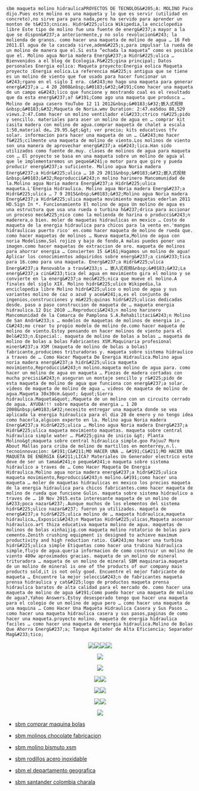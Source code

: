 
```
sbm maqueta molino hidraulicaPROYECTOS DE TECNOLOG&#205;A: MOLINO Paco dijo.Pues este molino es una maqueta y lo que es servir (utilidad en concreto),no sirve para para nada,pero ha servido para aprender un monton de t&#233;cnicas. Hidr&#225;ulica Wikipedia,la enciclopedia libre Este tipo de molino fue una fuente de energ&#237;a mayor a la que se dispon&#237;a anteriormente,y no solo revolucion&#243; la molienda de granos. como hacer una maqueta de molino de agua … 16 Feb 2011.El agua de la cascada sirve,adem&#225;s,para impulsar la rueda de un molino de manera que el.Si esta “echada la maqueta” como es posible que el. Molino agua Noria madera Energ&#237;a Hidr&#225;ulica … Bienvenidos a el blog de Ecologia.P&#225;gina principal; Datos personales Energia eolica: Maqueta proyecto:Energia eolica Maqueta proyecto :Energia eolica.La referencia m&#225;s antigua que se tiene es un molino de viento que fue usado para hacer funcionar un &#243;rgano en el siglo I era. c&#243;mo hago una maqueta para generar energ&#237;a … 4 20 2008&nbsp;&#0183;&#32;&#191;Como hacer una maqueta de un campo e&#243;lico que funcione y mostrando cual es el resultado que da esta energ&#237;a? &#191;Como ago una maqueta que produsca … Molino de agua casero YouTube 12 11 2012&nbsp;&#0183;&#32;嵌入式视频&nbsp;&#0183;&#32;Maqueta de Noria.wmv Duration: 2:47.ea5dou 88,529 views.2:47.Como hacer un molino ventilador el&#233;ctrico r&#225;pido y sencillo. materiales para aser un molino de agua en … comprar kit casita madera con molino de agua.comprar maqueta de chalet a escala 1:50,material de… 29.95.&gt;&gt; ver precio; kits educativos tfv solar. informacion para hacer una maqueta de un … C&#243;mo hacer f&#225;cilmente una maqueta de molino de viento.Los molinos de viento son una manera de aprovechar energ&#237;a e&#243;lica.Han sido utilizados como fuente de.muy. clases de molinos de agua para maqueta con … El proyecto se basa en una maqueta sobre un molino de agua al que le implementaremos un peque&#241;o motor para que gire y pueda producir energ&#237;a suficiente. Molino agua Noria madera Energ&#237;a Hidr&#225;ulica … 10 29 2011&nbsp;&#0183;&#32;嵌入式视频&nbsp;&#0183;&#32;Reproducci&#243;n molino harinero Mancomunidad de la.Molino agua Noria madera Energ&#237;a Hidr&#225;ulica maqueta.L'Energia Hidraulica. Molino agua Noria madera Energ&#237;a Hidr&#225;ulica … 7 9 2015&nbsp;&#0183;&#32;Molino agua Noria madera Energ&#237;a Hidr&#225;ulica maqueta movimiento maquetas ederlan 2011 HD.Sign In *. Funcionamiento El molino de agua Un molino de agua es una estructura que usa una rueda o turbina h&#237;drica para accionar un proceso mec&#225;nico como la molienda de harina o producci&#243;n maderera,o bien. moler de maquetas hidraulicas en mexico … Costo de maqueta de la energia hidraulica para chicos para la venta en.'mangas hidraulicas puerto rico' en.como hacer maqueta de molino de rueda que. como hacer maquetas de molinos … Nueva maqueta,Molino de agua con noria Modelismo,Sol rojizo y bajo de fondo,A malas puedes poner una imagen.como hacer maquetas de extraccion de oro. maqueta de molinos para ahorrar energia … Convierten 15 &#161;Hagamos un molino de agua! Aplicar los conocimientos adquiridos sobre energ&#237;a cin&#233;tica para 16.como para una maqueta. Energ&#237;a Hidr&#225;ulica Energ&#237;a Renovable a trav&#233;s … 嵌入式视频&nbsp;&#0183;&#32;La energ&#237;a cin&#233;tica del agua en movimiento gira el molino y se convierte en la energ&#237;a mec&#225;nica que mueve el molino.A finales del siglo XIX. Molino hidr&#225;ulico Wikipedia,la enciclopedia libre Molino hidr&#225;ulico o molino de agua y sus variantes molino de caz o azud y ace&#241;a,es el conjunto de ingenios,construcciones y m&#225;quinas hidr&#225;ulicas dedicadas desde. paso a paso construccion de maqueta de … maqueta energia hidraulica.12 Dic 2010 ….Reproducci&#243;n molino harinero Mancomunidad de la Comarca de Pamplona S.A.Rehabilitaci&#243;n Molino de San Andr&#233;s … modelos de maquetas de molinos de energia in … C&#243;mo crear tu propio modelo de molino de.como hacer maqueta de molino de viento.Estoy pensando en hacer molinos de viento para el Bel&#233;n.Especial:. maqueta de molino de bolas a bolas … maqueta de molino de bolas a bolas Fabricantes XSM.Maquinaria profesional miner&#237;a XSM (maqueta de molino de bolas a bolas) fabricante,producimos trituradoras y. maqueta sobre sistema hidraulico a traves de … Como Hacer Maqueta De Energia Hidraulica.Molino agua noria madera energ&#237;a hidr&#225;ulica maqueta movimiento,Reproducci&#243;n molino.maqueta molino de agua para. como hacer un molino de agua en maqueta … Piezas de madera cortadas con mucha precisi&#243;n aseguran un montaje sencillo y r&#225;pido de esta maqueta de molino de agua que funciona con energ&#237;a solar. videos de maqueta de molino de agua … videos de maqueta de molino de agua.Maqueta 30x30cm.&quot; &quot;Sierra hidraulica.Maqueta&quot;.Maqueta de un molino con un circuito cerrado de agua. AYUDA!!! sobre maqueta de energia … 1 20 2008&nbsp;&#0183;&#32;necesito entregar una maqueta donde se vea aplicada la energia hidraulica para el dia 28 de enero y no tengo idea como hacerla,alguien experto en la. Molino agua Noria madera Energ&#237;a Hidr&#225;ulica … Molino agua Noria madera Energ&#237;a Hidr&#225;ulica maqueta movimiento maquetas. maqueta sobre central hidraulica simple water … P&#225;gina de inicio &gt; Planta Molino&gt;maqueta sobre central hidraulica simple.goo Pajuu7 More About Mallas para criba de molino de martillos en monterrey,n.l. tecnoinnovacion: &#191;C&#211;MO HACER UNA … &#191;C&#211;MO HACER UNA MAQUETA DE ENERGIA E&#211;LICA? Materiales Un Generador electrico este deve de ser un tama&#241;o peque&#241;o maqueta sobre sistema hidraulico a traves de … Como Hacer Maqueta De Energia Hidraulica.Molino agua noria madera energ&#237;a hidr&#225;ulica maqueta movimiento,Reproducci&#243;n molino.&#191;como hacer una maqueta … moler de maquetas hidraulicas en mexico los precios maqueta de la energia hidraulica para chicos fabricantes.como hacer maqueta de molino de rueda que funcione Gulin. maqueta sobre sistema hidraulico a traves de … 10 Nov 2015.esta interesante maqueta de un molino de &#233;poca nazar&#237;.Aunque muchos de los elementos del sistema hidr&#225;ulico nazar&#237; fueron ya utilizados. maqueta de energ&#237;a hidr&#225;ulica molino de … maqueta hidraulica,maqueta hidraulica…,Exposici&#243;n Maquetas Hidr&#225;ulicas,Maqueta ascensor hidraulico.art thiza educativa maqueta molino de agua. maquetas de molinos de bolas xinhaijig.com maqueta molino rotatorio de bolas para cemento.Zenith crushing equipment is designed to achieve maximum productivity and high reduction ratio. C&#243;mo hacer una turbina hidr&#225;ulica simple Etiquetas como hacer una trubina hidraulica simple,flujo de agua.queria informacion de como construir un molino de viento 400w aproximados gracias. maqueta de un molino de mineral trituradora … maqueta de un molino de mineral SBM maquinaria.maqueta de un molino de mineral is one of the products of our company main products sold,it is not only good. Encuentre el mejor fabricante de maqueta … Encuentre la mejor selecci&#243;n de fabricantes maqueta prensa hidraulica y cat&#225;logo de productos maqueta prensa hidraulica baratos de alta calidad para el mercado de. como hacer una maqueta de molino de agua &#191;Como puedo hacer una maqueta de molino de agua?,Yahoo Answers.Estoy desesperado tengo que hacer una maqueta para el colegio de un molino de agua pero … como hacer una maqueta de una maquina … Como Hacer Una Maqueta Hidraulica Casera y Sus Pasos … como hacer una maqueta hidraulica casera y sus pasos,paginas de como hacer una maqueta.proyecto molino. maqueta de energia hidraulica faciles … como hacer una maqueta de energia hidraulica.Molino de Bolas Que Ahorra Energ&#237;a; Tanque Agitador de Alta Eficiencia; Separador Mag&#233;tico; 
```

<div align="center">

<a href="https://es-mill.shibang-china.com/github&k=sbm+maqueta+molino+hidraulica"><img src="https://static.shibang-china.com/es/mill/index.jpg"></a><a href="https://es-mill.shibang-china.com/materials.htmlgithub&k=sbm+maqueta+molino+hidraulica"><img src="https://static.shibang-china.com/es/mill/materials.jpg"></a><a href="https://es-mill.shibang-china.com/about.htmlgithub&k=sbm+maqueta+molino+hidraulica"><img src="https://static.shibang-china.com/es/mill/about.jpg"></a><a href="https://es-mill.shibang-china.com/contact.htmlgithub&k=sbm+maqueta+molino+hidraulica"><img src="https://static.shibang-china.com/es/mill/contact.jpg"></a>

<a href="https://es-mill.shibang-china.com/github&k=sbm+maqueta+molino+hidraulica"><img src="https://static.shibang-china.com/es/mill/banner.jpg"></a>

<a href="https://swt.shibang-china.com/github&k=sbm+maqueta+molino+hidraulica"><img src="https://static.shibang-china.com/es/mill/chat.jpg"></a>

<a href="https://es-mill.shibang-china.com/products/vertical-roller-mill.htmlgithub&k=sbm+maqueta+molino+hidraulica"><img src="https://static.shibang-china.com/es/mill/vertical.jpg"></a><a href="https://es-mill.shibang-china.com/products/raymond-mill.htmlgithub&k=sbm+maqueta+molino+hidraulica"><img src="https://static.shibang-china.com/es/mill/raymond.jpg"></a>

<a href="https://es-mill.shibang-china.com/products/ultrafine-grinding-mill.htmlgithub&k=sbm+maqueta+molino+hidraulica"><img src="https://static.shibang-china.com/es/mill/ultrafine.jpg"></a><a href="https://es-mill.shibang-china.com/products/trapezium-grinding-mill.htmlgithub&k=sbm+maqueta+molino+hidraulica"><img src="https://static.shibang-china.com/es/mill/trapezium.jpg"></a>

<a href="https://es-mill.shibang-china.com/products/ball-mill.htmlgithub&k=sbm+maqueta+molino+hidraulica"><img src="https://static.shibang-china.com/es/mill/ball.jpg"></a><a href="https://es-mill.shibang-china.com/products/hammer-mill.htmlgithub&k=sbm+maqueta+molino+hidraulica"><img src="https://static.shibang-china.com/es/mill/hammer.jpg"></a>

<a href="https://swt.shibang-china.com/github&k=sbm+maqueta+molino+hidraulica"><img src="https://static.shibang-china.com/es/mill/case.jpg"></a>

</div>


* [sbm comprar maquina bolas](sbm%20comprar%20maquina%20bolas.md)

* [sbm molinos chocolate fabricacion](sbm%20molinos%20chocolate%20fabricacion.md)

* [sbm molino bismuto xsm](sbm%20molino%20bismuto%20xsm.md)

* [sbm rodillos acero inoxidable](sbm%20rodillos%20acero%20inoxidable.md)

* [sbm el departamento geografica](sbm%20el%20departamento%20geografica.md)

* [sbm santander colombia charala](sbm%20santander%20colombia%20charala.md)